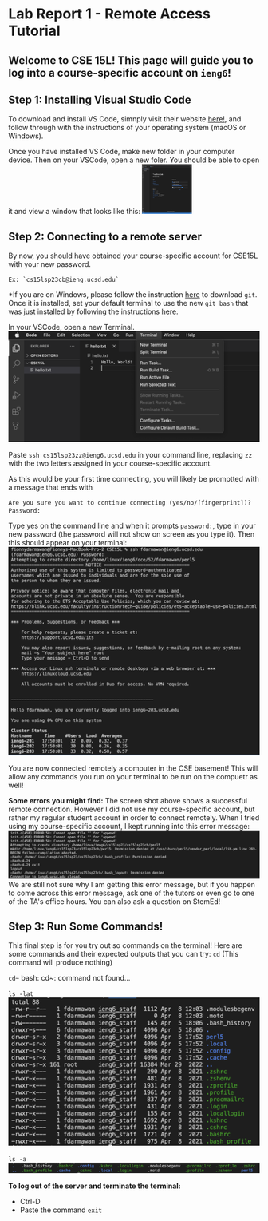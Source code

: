 # **Lab Report 1 - Remote Access Tutorial**
## Welcome to CSE 15L! This page will guide you to log into a course-specific account on `ieng6`! 

## Step 1: Installing Visual Studio Code
To download and install VS Code, simnply visit their website [here!](https://code.visualstudio.com/),
and follow through with the instructions of your operating system (macOS or Windows). 

Once you have installed VS Code, make new folder in your computer device. Then on your VSCode, open a new foler. You should be able to open it and view a window that looks like this: 
<img src="VSCode.png" width="100" height="100">

## Step 2: Connecting to a remote server 
By now, you should have obtained your course-specific account for CSE15L with your new password. 
```
Ex: `cs15lsp23cb@ieng.ucsd.edu` 
```
*If you are on Windows, please follow the instruction [here](https://gitforwindows.org/) to download `git`. Once it is installed, set your default terminal to use the new `git bash` that was just installed by following the instructions [here]( https://stackoverflow.com/questions/42606837/how-do-i-use-bash-on-windows-from-the-visual-studio-code-integrated-terminal/50527994#50527994). 

In your VSCode, open a new Terminal. 
![Image](NewTerminal.png)

Paste `ssh cs15lsp23zz@ieng6.ucsd.edu` in your command line, replacing `zz` with the two letters assigned in your course-specific account. 

As this would be your first time connecting, you will likely be promptted with a message that ends with 
```
Are you sure you want to continue connecting (yes/no/[fingerprint])?
Password:
```
Type yes on the command line and when it prompts `password:`, type in your new password (the password will not show on screen as you type it). 
Then this should appear on your terminal: 
![Image](ssh.png)

You are now connected remotely a computer in the CSE basement! This will allow any commands you run on your terminal to be run on the compuetr as well!

**Some errors you might find:**
The screen shot above shows a successful remote connection. However I did not use my course-specific account, but rather my regular student account in order to connect remotely. When I tried using my course-specific account, I kept running into this error message:
![Image](error.png)
We are still not sure why I am getting this error message, but if you happen to come across this error message, ask one of the tutors or even go to one of the TA's office hours. You can also ask a question on StemEd!

## Step 3: Run Some Commands!
This final step is for you try out so commands on the terminal! 
Here are some commands and their expected outputs that you can try: 
`cd`
(This command will produce nothing)

`cd~`
bash: cd~: command not found...

`ls -lat`
![Image](ls-lat.png)

`ls -a`
![Image](las-a.png)

**To log out of the server and terminate the terminal:** 
* Ctrl-D
* Paste the command `exit`














